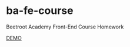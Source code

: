 # ba-fe-course

Beetroot Academy Front-End Course Homework

[DEMO](https://nthbutsky.github.io/ba-fe-course/)
